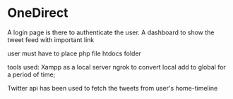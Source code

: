 # OneDirect

A login page is there to authenticate the user.
A dashboard to show the tweet feed with important link

user must have to place php file htdocs folder

tools used:
Xampp as a local server
ngrok to convert local add to global for a period of time;

Twitter api has been used to fetch the tweets from user's home-timeline
